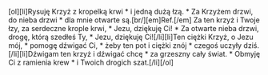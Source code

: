 [ol][li]Rysuję Krzyż z kropelką krwi * i jedną dużą łzą. * Za Krzyżem drzwi, do nieba drzwi * dla mnie otwarte są.[br/][em]Ref.[/em] Za ten krzyż i Twoje łzy, za serdeczne krople krwi, * Jezu, dziękuję Ci! * Za otwarte nieba drzwi, drogę, którą szedłeś Ty, * Jezu, dziękuję Ci![/li][li]Ten ciężki Krzyż, o Jezu mój, * pomogę dźwigać Ci, * żeby ten pot i ciężki znój * czegoś uczyły dziś.[/li][li]Dźwigam ten krzyż i dźwigać chcę * za grzeszny cały świat. * Obmyję Ci z ramienia krew * i Twoich drogich szat.[/li][/ol]